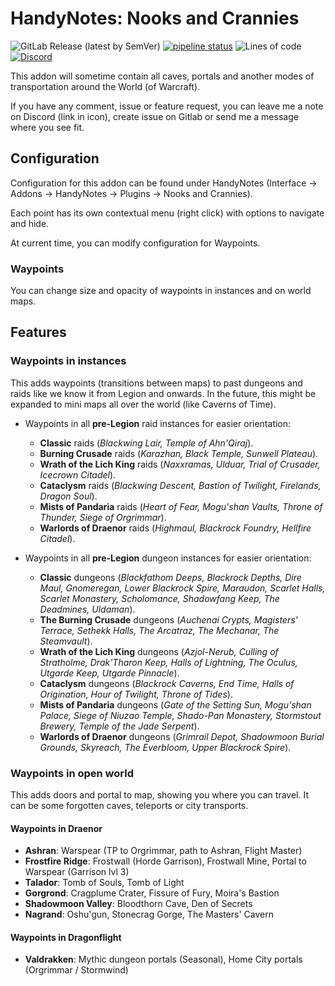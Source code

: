 # HandyNotes: Nooks and Crannies

![GitLab Release (latest by SemVer)](https://img.shields.io/gitlab/v/release/38349905)
[![pipeline status](https://gitlab.com/mulambo/nooks-and-crannies/badges/master/pipeline.svg)](https://gitlab.com/mulambo/nooks-and-crannies/-/commits/master)
![Lines of code](https://img.shields.io/tokei/lines/gitlab/mulambo/nooks-and-crannies)
[![Discord](https://img.shields.io/discord/913407805074055169?logo=Discord)](https://discord.gg/y3BukFRv3D)

This addon will sometime contain all caves, portals and another modes of transportation around the World (of Warcraft).

If you have any comment, issue or feature request, you can leave me a note on Discord (link in icon), create issue on Gitlab or send me a message where you see fit.

## Configuration

Configuration for this addon can be found under HandyNotes (Interface -> Addons -> HandyNotes -> Plugins -> Nooks and Crannies).

Each point has its own contextual menu (right click) with options to navigate and hide.

At current time, you can modify configuration for Waypoints.

### Waypoints

You can change size and opacity of waypoints in instances and on world maps.

## Features

### Waypoints in instances

This adds waypoints (transitions between maps) to past dungeons and raids like we know it from Legion and onwards.
In the future, this might be expanded to mini maps all over the world (like Caverns of Time).

- Waypoints in all __pre-Legion__ raid instances for easier orientation:
  - __Classic__ raids (_Blackwing Lair, Temple of Ahn'Qiraj_).
  - __Burning Crusade__ raids (_Karazhan, Black Temple, Sunwell Plateau_).
  - __Wrath of the Lich King__ raids (_Naxxramas, Ulduar, Trial of Crusader, Icecrown Citadel_).
  - __Cataclysm__ raids (_Blackwing Descent, Bastion of Twilight, Firelands, Dragon Soul_).
  - __Mists of Pandaria__ raids (_Heart of Fear, Mogu'shan Vaults, Throne of Thunder, Siege of Orgrimmar_).
  - __Warlords of Draenor__ raids (_Highmaul, Blackrock Foundry, Hellfire Citadel_).

- Waypoints in all __pre-Legion__ dungeon instances for easier orientation:
  - __Classic__ dungeons (_Blackfathom Deeps, Blackrock Depths, Dire Maul, Gnomeregan, Lower Blackrock Spire, Maraudon, Scarlet Halls, Scarlet Monastery, Scholomance, Shadowfang Keep, The Deadmines, Uldaman_).
  - __The Burning Crusade__ dungeons (_Auchenai Crypts, Magisters' Terrace, Sethekk Halls, The Arcatraz, The Mechanar, The Steamvault_).
  - __Wrath of the Lich King__ dungeons (_Azjol-Nerub, Culling of Stratholme, Drak'Tharon Keep, Halls of Lightning, The Oculus, Utgarde Keep, Utgarde Pinnacle_).
  - __Cataclysm__ dungeons (_Blackrock Caverns, End Time, Halls of Origination, Hour of Twilight, Throne of Tides_).
  - __Mists of Pandaria__ dungeons (_Gate of the Setting Sun, Mogu'shan Palace, Siege of Niuzao Temple, Shado-Pan Monastery, Stormstout Brewery, Temple of the Jade Serpent_).
  - __Warlords of Draenor__ dungeons (_Grimrail Depot, Shadowmoon Burial Grounds, Skyreach, The Everbloom, Upper Blackrock Spire_).

### Waypoints in open world

This adds doors and portal to map, showing you where you can travel. It can be some forgotten caves, teleports or city transports.

#### Waypoints in Draenor

- __Ashran__: Warspear (TP to Orgrimmar, path to Ashran, Flight Master)
- __Frostfire Ridge__: Frostwall (Horde Garrison), Frostwall Mine, Portal to Warspear (Garrison lvl 3)
- __Talador__: Tomb of Souls, Tomb of Light
- __Gorgrond__: Cragplume Crater, Fissure of Fury, Moira's Bastion
- __Shadowmoon Valley__: Bloodthorn Cave, Den of Secrets
- __Nagrand__: Oshu'gun, Stonecrag Gorge, The Masters' Cavern

#### Waypoints in Dragonflight

- __Valdrakken__: Mythic dungeon portals (Seasonal), Home City portals (Orgrimmar / Stormwind)
